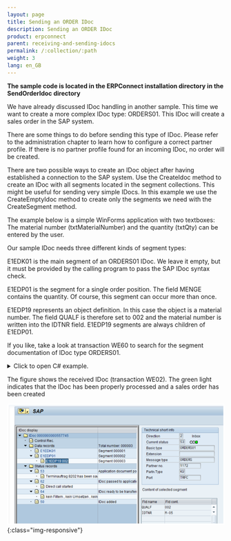 ```yaml
---
layout: page
title: Sending an ORDER IDoc
description: Sending an ORDER IDoc
product: erpconnect
parent: receiving-and-sending-idocs
permalink: /:collection/:path
weight: 3
lang: en_GB
---
```


**The sample code is located in the ERPConnect installation directory in the SendOrderIdoc directory**   

 
We have already discussed IDoc handling in another sample. This time we want to create a more complex IDoc type: ORDERS01. This IDoc will create a sales order in the SAP system.

There are some things to do before sending this type of IDoc. Please refer to the administration chapter to learn how to configure a correct partner profile. If there is no partner profile found for an incoming IDoc, no order will be created.

There are two possible ways to create an IDoc object after having established a connection to the SAP system. Use the CreateIdoc method to create an IDoc with all segments located in the segment collections. This might be useful for sending very simple IDocs. In this example we use the CreateEmptyIdoc method to create only the segments we need with the CreateSegment method.

The example below is a simple WinForms application with two textboxes: The material number (txtMaterialNumber) and the quantity (txtQty) can be entered by the user.

Our sample IDoc needs three different kinds of segment types:

E1EDK01 is the main segment of an ORDERS01 IDoc. We leave it empty, but it must be provided by the calling program to pass the SAP IDoc syntax check.

E1EDP01 is the segment for a single order position. The field MENGE contains the quantity. Of course, this segment can occur more than once.

E1EDP19 represents an object definition. In this case the object is a material number. The field QUALF is therefore set to 002 and the material number is written into the IDTNR field. E1EDP19 segments are always children of E1EDP01.

If you like, take a look at transaction WE60 to search for the segment documentation of IDoc type ORDERS01. 

<details>
<summary>Click to open C# example.</summary>
{% highlight csharp %}
private void button1_Click(object sender, System.EventArgs e)  
{  
    using(R3Connection con = new R3Connection())
    {
        
          con.UserName = "erpconnect"; 
          con.Password = "pass"; 
          con.Language = "DE"; 
          con.Client = "800"; 
          con.Host = "sapserver"; 
          con.SystemNumber = 11; 
       
          con.Open(false);

        Idoc idoc = con.CreateEmptyIdoc("ORDERS01","");  
        idoc.MESTYP = "ORDERS";  
        
        // Fill information about idoc sender  
        idoc.SNDPRN = "1172"; // Partner number  
        idoc.SNDPRT = "KU"; // Partner type  
        
        // Create document header segment  
        IdocSegment e1edk01 = idoc.CreateSegment("E1EDK01");  
        idoc.Segments.Add(e1edk01);  
        
        // Create item segment IdocSegment  
        e1edp01 = idoc.CreateSegment("E1EDP01");  
        e1edp01.Fields["MENGE"].FieldValue = txtQty.Text;  
        idoc.Segments.Add(e1edp01);  
        
        // Create Object identification (material number in this case)  
        IdocSegment e1edp19 = idoc.CreateSegment("E1EDP19");  
        // Following Value “002” for Material number  
        e1edp19.Fields["QUALF"].FieldValue = "002";  
        // material number  
        e1edp19.Fields["IDTNR"].FieldValue = txtMaterialNumber.Text;  
        e1edp01.ChildSegments.Add(e1edp19);  
        
        idoc.Send();  
        this.lblInfo.Text = "IDoc sent";  
    }
}
{% endhighlight %}
</details>

The figure shows the received IDoc (transaction WE02). The green light indicates that the IDoc has been properly processed and a sales order has been created

![SAP-Send-IDoc-002](/img/content/SAP-Send-IDoc-002.png){:class="img-responsive"}